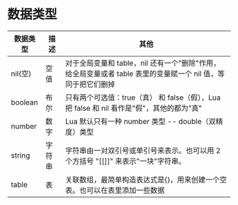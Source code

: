 # 数据类型

| 数据类型 | 描述 | 其他 |
| --- | --- | --- |
| nil\(空\) | 空值 | 对于全局变量和 table，nil 还有一个"删除"作用，给全局变量或者 table 表里的变量赋一个 nil 值，等同于把它们删掉 |
| boolean | 布尔 | 只有两个可选值：true（真） 和 false（假），Lua 把 false 和 nil 看作是"假"，其他的都为"真" |
| number | 数字 | Lua 默认只有一种 number 类型 -- double（双精度）类型 |
| string | 字符串 | 字符串由一对双引号或单引号来表示。也可以用 2 个方括号 "\[\[\]\]" 来表示"一块"字符串。 |
| table | 表 | 关联数组，最简单构造表达式是{}，用来创建一个空表。也可以在表里添加一些数据|

